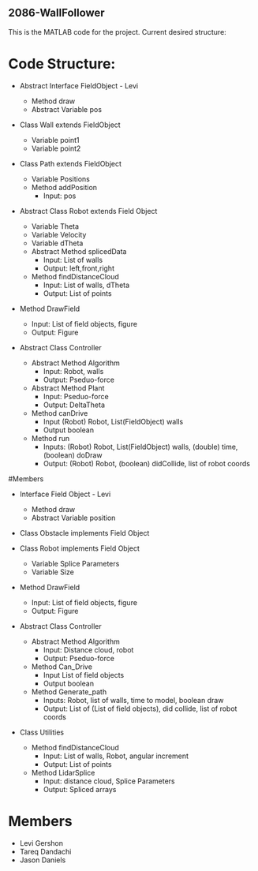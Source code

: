 ## 2086-WallFollower

This is the MATLAB code for the project. Current desired structure:

# Code Structure:

 * Abstract Interface FieldObject - Levi
	 * Method draw
	 * Abstract Variable pos

 * Class Wall extends FieldObject
	 * Variable point1
	 * Variable point2

 * Class Path extends FieldObject
	 * Variable Positions
	 * Method addPosition
		 * Input: pos
	
 * Abstract Class Robot extends Field Object
	 * Variable Theta
	 * Variable Velocity
	 * Variable dTheta
	 * Abstract Method splicedData
		 * Input: List of walls
		 * Output: left,front,right
	 * Method findDistanceCloud
		 * Input: List of walls, dTheta
		 * Output: List of points

 * Method DrawField
	 * Input: List of field objects, figure
	 * Output: Figure

 * Abstract Class Controller
	 * Abstract Method Algorithm
		 * Input: Robot, walls
		 * Output: Pseduo-force
	 * Abstract Method Plant
		 * Input: Pseduo-force
		 * Output: DeltaTheta
 	 * Method canDrive
		 * Input (Robot) Robot, List(FieldObject) walls
		 * Output boolean
	 * Method run
		 * Inputs: (Robot) Robot, List(FieldObject) walls, (double) time, (boolean) doDraw
		 * Output: (Robot) Robot, (boolean) didCollide, list of robot coords

#Members
* Interface Field Object - Levi
	 * Method draw
	 * Abstract Variable position
* Class Obstacle implements Field Object
	
* Class Robot implements Field Object
	 * Variable Splice Parameters
	 * Variable Size

* Method DrawField
	 * Input: List of field objects, figure
	 * Output: Figure

* Abstract Class Controller
	 * Abstract Method Algorithm
		 * Input: Distance cloud, robot
		 * Output: Pseduo-force
	 * Method Can_Drive
		 * Input List of field objects
		 * Output boolean
	 * Method Generate_path
		 * Inputs: Robot, list of walls, time to model, boolean draw
		 * Output: List of (List of field objects), did collide, list of robot coords

* Class Utilities
	 * Method findDistanceCloud
		 * Input: List of walls, Robot, angular increment
		 * Output: List of points
	 * Method LidarSplice
		 * Input: distance cloud, Splice Parameters
		 * Output: Spliced arrays


# Members
 - Levi Gershon
 - Tareq Dandachi
 - Jason Daniels